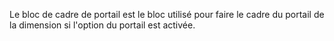 Le bloc de cadre de portail est le bloc utilisé pour faire le cadre du portail de la dimension si l'option
du portail est activée.
